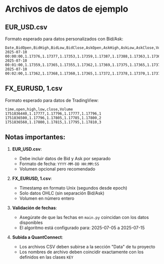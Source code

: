 # Archivos de datos de ejemplo

## EUR_USD.csv
Formato esperado para datos personalizados con Bid/Ask:

```csv
Date,BidOpen,BidHigh,BidLow,BidClose,AskOpen,AskHigh,AskLow,AskClose,Volume
2025-07-10 00:00:00,1.17376,1.17377,1.17353,1.17359,1.17387,1.17388,1.17363,1.17369,278
2025-07-10 00:01:00,1.17359,1.17365,1.17355,1.17362,1.17369,1.17375,1.17365,1.17372,145
2025-07-10 00:02:00,1.17362,1.17368,1.17360,1.17365,1.17372,1.17378,1.17370,1.17375,89
```

## FX_EURUSD, 1.csv  
Formato esperado para datos de TradingView:

```csv
time,open,high,low,close,Volume
1751836440,1.17777,1.17796,1.17777,1.17796,1
1751836500,1.17796,1.17805,1.17785,1.17800,2
1751836560,1.17800,1.17815,1.17795,1.17810,3
```

## Notas importantes:

1. **EUR_USD.csv**: 
   - Debe incluir datos de Bid y Ask por separado
   - Formato de fecha: `YYYY-MM-DD HH:MM:SS`
   - Volumen opcional pero recomendado

2. **FX_EURUSD, 1.csv**:
   - Timestamp en formato Unix (segundos desde epoch)
   - Solo datos OHLC (sin separación Bid/Ask)
   - Volumen en número entero

3. **Validación de fechas**:
   - Asegúrate de que las fechas en `main.py` coincidan con los datos disponibles
   - El algoritmo está configurado para: 2025-07-05 a 2025-07-15

4. **Subida a QuantConnect**:
   - Los archivos CSV deben subirse a la sección "Data" de tu proyecto
   - Los nombres de archivo deben coincidir exactamente con los definidos en las clases `KEY`